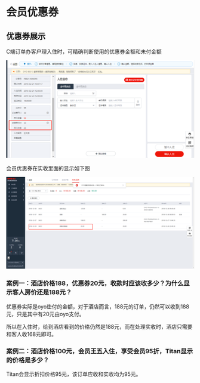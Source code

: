 # 会员优惠券

## 优惠券展示

C端订单办客户理入住时，可精确判断使用的优惠券金额和未付金额

![](../../.gitbook/assets/image%20%28221%29.png)

会员优惠券在实收里面的显示如下图

![&#x4F1A;&#x5458;&#x4F18;&#x60E0;&#x5238;&#x5B9E;&#x6536;](../../.gitbook/assets/image%20%2875%29.png)

### 

### 案例一：酒店价格188，优惠券20元，收款时应该收多少？为什么显示客人房价还是188元？

优惠券实际是oyo垫付的金额，对于酒店而言，188元的订单，仍然可以收到188元，只是其中有20元由oyo支付。

所以在入住时，给到酒店看到的价格仍然是188元，而在处理实收时，酒店只需要和客人收168元即可。  


### 案例二：酒店价格100元，会员王五入住，享受会员95折，Titan显示的价格是多少？

Titan会显示折扣价格95元，该订单应收和实收均为95元。

